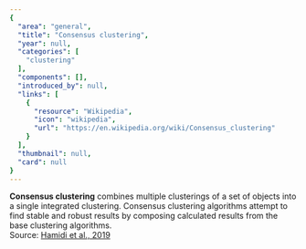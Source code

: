 ```yaml
---
{
  "area": "general",
  "title": "Consensus clustering",
  "year": null,
  "categories": [
    "clustering"
  ],
  "components": [],
  "introduced_by": null,
  "links": [
    {
      "resource": "Wikipedia",
      "icon": "wikipedia",
      "url": "https://en.wikipedia.org/wiki/Consensus_clustering"
    }
  ],
  "thumbnail": null,
  "card": null
}
---
```

**Consensus clustering** combines multiple clusterings of a set of objects into a single integrated clustering. Consensus clustering algorithms attempt to find stable and robust results by composing calculated results from the base clustering algorithms.  
Source: [Hamidi et al., 2019](https://www.sciencedirect.com/science/article/abs/pii/S0169023X18304919)
